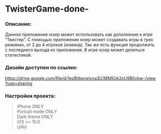# TwisterGame-done-

### Описание:
Данное приложение юзер может использовать как дополнение к игре “Твистер”. С помощью приложения юзер может создавать игры в трех режимах, от 2 до 4 игроков (команд). Так же есть функция продолжить с последнего выхода из приложения. В игре юзер может делиться статистикой.

### Дизайн доступен по ссылке:
https://drive.google.com/file/d/1ezBiltqvwjyxa3U38N5Uk2oU9Bllybw-/view?usp=sharing


### Настройки проекта:
>iPhone ONLY  
>Portrait mode ONLY  
>Dark theme ONLY  
>iOS >= 15.0  
>UIKit
